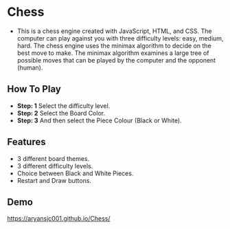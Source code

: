 # Chess
- This is a chess engine created with JavaScript, HTML, and CSS. The computer can play against you with three difficulty levels: easy, medium, hard. The chess engine uses the minimax algorithm to decide on the best move to make. The minimax algorithm examines a large tree of possible moves that can be played by the computer and the opponent (human).

## How To Play
- **Step: 1** Select the difficulty level.
- **Step: 2** Select the Board Color.
- **Step: 3** And then select the Piece Colour (Black or White).

## Features 
- 3 different board themes.
- 3 different difficulty levels.
- Choice between Black and White Pieces.
- Restart and Draw buttons.

## Demo
https://aryansjc001.github.io/Chess/
